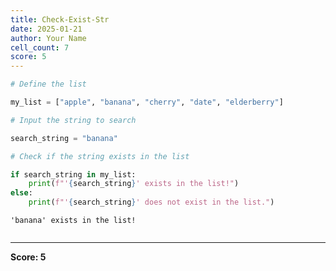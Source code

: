 ```yaml
---
title: Check-Exist-Str
date: 2025-01-21
author: Your Name
cell_count: 7
score: 5
---
```


```python
# Define the list
```


```python
my_list = ["apple", "banana", "cherry", "date", "elderberry"]
```


```python
# Input the string to search
```


```python
search_string = "banana"
```


```python
# Check if the string exists in the list
```


```python
if search_string in my_list:
    print(f"'{search_string}' exists in the list!")
else:
    print(f"'{search_string}' does not exist in the list.")
```

    'banana' exists in the list!



```python

```


---
**Score: 5**
